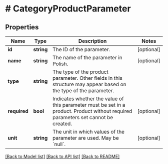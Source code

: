 # # CategoryProductParameter

## Properties

Name | Type | Description | Notes
------------ | ------------- | ------------- | -------------
**id** | **string** | The ID of the parameter. | [optional] 
**name** | **string** | The name of the parameter in Polish. | [optional] 
**type** | **string** | The type of the product parameter. Other fields in this structure may appear based on the type of the parameter. | 
**required** | **bool** | Indicates whether the value of this parameter must be set in a product. Product without required parameters set cannot be created. | [optional] 
**unit** | **string** | The unit in which values of the parameter are used. May be &#x60;null&#x60;. | [optional] 

[[Back to Model list]](../../README.md#documentation-for-models) [[Back to API list]](../../README.md#documentation-for-api-endpoints) [[Back to README]](../../README.md)


